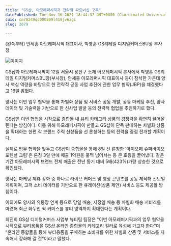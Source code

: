 ```yaml
---
title: "GS샵, 아모레퍼시픽과 전략적 파트너십 구축"
datePublished: Tue Nov 16 2021 18:44:37 GMT+0000 (Coordinated Universal Time)
cuid: cm70249qc000809l419jv6zgi
slug: 2679

---
```



(왼쪽부터) 안세홍 아모레퍼시픽 대표이사, 박영훈 GS리테일 디지털커머스BU장 부사장

![이미지](https://cdn.hashnode.com/res/hashnode/image/upload/v1739252643440/60bd9a53-3a7d-43b9-9d03-b182e5c0c332.jpeg)

GS샵과 아모레퍼시픽이 12일 서울시 용산구 소재 아모레퍼시픽 본사에서 박영훈 GS리테일 디지털커머스BU장(부사장), 안세홍 아모레퍼시픽 대표이사 등이 참석한 가운데 양사 핵심 역량을 바탕으로 한 전략적 공동 사업 추진에 관한 업무 협약(JBP)을 체결했다고 16일 밝혔다.

양사는 이번 업무 협약을 통해 차별화 상품 및 서비스 공동 개발, 공동 마케팅 추진, 양사 데이터 및 기술력을 기반으로 한 신사업 발굴 등의 전략적 협업을 추진하기로 했다.

GS샵은 이번 협업을 시작으로 종합몰 내 뷰티 카테고리 상품의 경쟁력을 확연히 끌어올린다는 방침이다. 이를 위해 아모레퍼시픽이 만들고 GS샵이 단독 판매하는 차별화 상품을 확대하는 한편 각 브랜드 주력 신상품을 선 론칭하는 등의 전략을 중점 전개할 계획이다.

실제로 업무 협약을 앞두고 GS샵이 종합몰을 통해 8일 선 론칭한 '아이오페 슈퍼바이오 포텐셜 크림'은 론칭 3일 만에 매출 1억원을 훌쩍 넘어서는 등 큰 호응을 끌어냈다. 같은 기간 아모레퍼시픽 브랜드 전체 매출은 전년 동기 대비 5배(423%)가량 상승한 것으로 확인됐다.

양사는 마케팅 제휴 강화 중 하나로 라이브 커머스 및 영상 콘텐츠를 공동 제작해 선보일 계획이며, 고객 소비 데이터를 기반으로 한 큐레이션(상품 제안) 서비스 등도 제공할 방침이다.

이외에도 양사의 유통망 연계 등으로 당일 배송, 지정일 배송 등 차별화 배송 서비스를 마련해 최근 화두인 퀵 커머스를 뷰티 영역까지 확대한다는 계획이다.

최진희 GS샵 디지털커머스 사업부 뷰티팀 팀장은 "이번 아모레퍼시픽과의 업무 협약을 시작으로 뷰티용품을 GS샵 온라인 종합몰의 카테고리 킬러로 육성해 가고자 한다"며 “온라인 종합몰을 통해 뷰티용품을 구매하는 소비자를 위한 차별화 상품 및 서비스를 지속해서 강화해 갈 것”이라고 말했다.